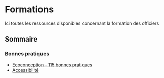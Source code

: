 # Formations
Ici toutes les ressources disponibles concernant la formation des officiers

## Sommaire

### Bonnes pratiques
* [Ecoconception - 115 bonnes pratiques](ecoconception/README.md)
* [Accessibilité](accessibilite/README.md)
